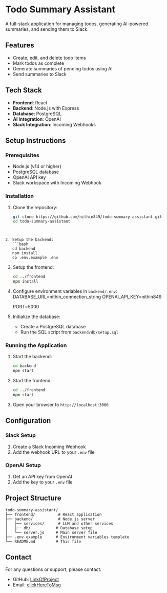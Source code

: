 # Todo Summary Assistant

A full-stack application for managing todos, generating AI-powered summaries, and sending them to Slack.

## Features
- Create, edit, and delete todo items
- Mark todos as complete
- Generate summaries of pending todos using AI
- Send summaries to Slack

## Tech Stack
- **Frontend**: React
- **Backend**: Node.js with Express
- **Database**: PostgreSQL
- **AI Integration**: OpenAI
- **Slack Integration**: Incoming Webhooks

## Setup Instructions

### Prerequisites
- Node.js (v14 or higher)
- PostgreSQL database
- OpenAI API key
- Slack workspace with Incoming Webhook

### Installation

1. Clone the repository:
   ```bash
   git clone https://github.com/nithin849/todo-summary-assistant.git
   cd todo-summary-assistant
```


2. Setup the backend:
   ```bash
   cd backend
   npm install
   cp .env.example .env
   ```

3. Setup the frontend:
   ```bash
   cd ../frontend
   npm install
   ```

4. Configure environment variables in `backend/.env`:
   DATABASE_URL=nithin_connection_string
   OPENAI_API_KEY=nithin849
   
   PORT=5000

5. Initialize the database:
   - Create a PostgreSQL database
   - Run the SQL script from `backend/db/setup.sql`


### Running the Application
1. Start the backend:
   ```bash
   cd backend
   npm start
   ```

2. Start the frontend:
   ```bash
   cd ../frontend
   npm start
   ```

3. Open your browser to `http://localhost:3000`


## Configuration

### Slack Setup
1. Create a Slack Incoming Webhook
2. Add the webhook URL to your `.env` file


### OpenAI Setup
1. Get an API key from OpenAI
2. Add the key to your `.env` file


## Project Structure
```
todo-summary-assistant/
├── frontend/          # React application
├── backend/           # Node.js server
│   ├── services/      # LLM and other services
│   ├── db/           # Database setup
│   └── server.js     # Main server file
├── .env.example      # Environment variables template
└── README.md         # This file
```


## Contact
For any questions or support, please contact:
- GitHub: [LinkOfProject](https://github.com/nithin849/todo-summary-assistant)
- Email: [clickHereToMsg](mailto:mnithinmangali@gmail.com)
